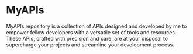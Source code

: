# MyAPIs
MyAPIs repository is a collection of APIs designed and developed by me to empower fellow developers with a versatile set of tools and resources. These APIs, crafted with precision and care, are at your disposal to supercharge your projects and streamline your development process.
